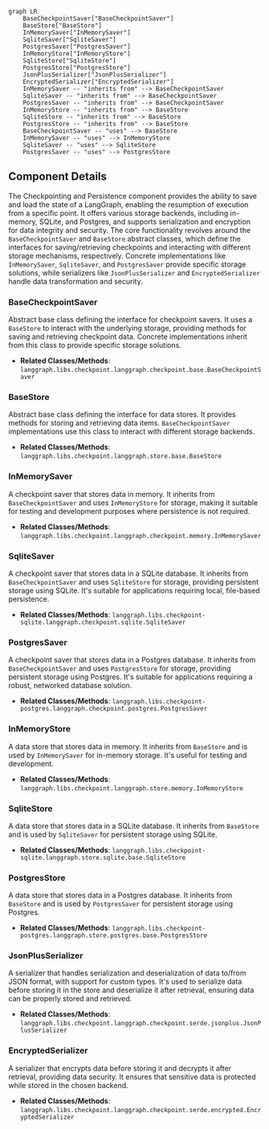 ```mermaid
graph LR
    BaseCheckpointSaver["BaseCheckpointSaver"]
    BaseStore["BaseStore"]
    InMemorySaver["InMemorySaver"]
    SqliteSaver["SqliteSaver"]
    PostgresSaver["PostgresSaver"]
    InMemoryStore["InMemoryStore"]
    SqliteStore["SqliteStore"]
    PostgresStore["PostgresStore"]
    JsonPlusSerializer["JsonPlusSerializer"]
    EncryptedSerializer["EncryptedSerializer"]
    InMemorySaver -- "inherits from" --> BaseCheckpointSaver
    SqliteSaver -- "inherits from" --> BaseCheckpointSaver
    PostgresSaver -- "inherits from" --> BaseCheckpointSaver
    InMemoryStore -- "inherits from" --> BaseStore
    SqliteStore -- "inherits from" --> BaseStore
    PostgresStore -- "inherits from" --> BaseStore
    BaseCheckpointSaver -- "uses" --> BaseStore
    InMemorySaver -- "uses" --> InMemoryStore
    SqliteSaver -- "uses" --> SqliteStore
    PostgresSaver -- "uses" --> PostgresStore
```

## Component Details

The Checkpointing and Persistence component provides the ability to save and load the state of a LangGraph, enabling the resumption of execution from a specific point. It offers various storage backends, including in-memory, SQLite, and Postgres, and supports serialization and encryption for data integrity and security. The core functionality revolves around the `BaseCheckpointSaver` and `BaseStore` abstract classes, which define the interfaces for saving/retrieving checkpoints and interacting with different storage mechanisms, respectively. Concrete implementations like `InMemorySaver`, `SqliteSaver`, and `PostgresSaver` provide specific storage solutions, while serializers like `JsonPlusSerializer` and `EncryptedSerializer` handle data transformation and security.

### BaseCheckpointSaver
Abstract base class defining the interface for checkpoint savers. It uses a `BaseStore` to interact with the underlying storage, providing methods for saving and retrieving checkpoint data. Concrete implementations inherit from this class to provide specific storage solutions.
- **Related Classes/Methods**: `langgraph.libs.checkpoint.langgraph.checkpoint.base.BaseCheckpointSaver`

### BaseStore
Abstract base class defining the interface for data stores. It provides methods for storing and retrieving data items. `BaseCheckpointSaver` implementations use this class to interact with different storage backends.
- **Related Classes/Methods**: `langgraph.libs.checkpoint.langgraph.store.base.BaseStore`

### InMemorySaver
A checkpoint saver that stores data in memory. It inherits from `BaseCheckpointSaver` and uses `InMemoryStore` for storage, making it suitable for testing and development purposes where persistence is not required.
- **Related Classes/Methods**: `langgraph.libs.checkpoint.langgraph.checkpoint.memory.InMemorySaver`

### SqliteSaver
A checkpoint saver that stores data in a SQLite database. It inherits from `BaseCheckpointSaver` and uses `SqliteStore` for storage, providing persistent storage using SQLite. It's suitable for applications requiring local, file-based persistence.
- **Related Classes/Methods**: `langgraph.libs.checkpoint-sqlite.langgraph.checkpoint.sqlite.SqliteSaver`

### PostgresSaver
A checkpoint saver that stores data in a Postgres database. It inherits from `BaseCheckpointSaver` and uses `PostgresStore` for storage, providing persistent storage using Postgres. It's suitable for applications requiring a robust, networked database solution.
- **Related Classes/Methods**: `langgraph.libs.checkpoint-postgres.langgraph.checkpoint.postgres.PostgresSaver`

### InMemoryStore
A data store that stores data in memory. It inherits from `BaseStore` and is used by `InMemorySaver` for in-memory storage. It's useful for testing and development.
- **Related Classes/Methods**: `langgraph.libs.checkpoint.langgraph.store.memory.InMemoryStore`

### SqliteStore
A data store that stores data in a SQLite database. It inherits from `BaseStore` and is used by `SqliteSaver` for persistent storage using SQLite.
- **Related Classes/Methods**: `langgraph.libs.checkpoint-sqlite.langgraph.store.sqlite.base.SqliteStore`

### PostgresStore
A data store that stores data in a Postgres database. It inherits from `BaseStore` and is used by `PostgresSaver` for persistent storage using Postgres.
- **Related Classes/Methods**: `langgraph.libs.checkpoint-postgres.langgraph.store.postgres.base.PostgresStore`

### JsonPlusSerializer
A serializer that handles serialization and deserialization of data to/from JSON format, with support for custom types. It's used to serialize data before storing it in the store and deserialize it after retrieval, ensuring data can be properly stored and retrieved.
- **Related Classes/Methods**: `langgraph.libs.checkpoint.langgraph.checkpoint.serde.jsonplus.JsonPlusSerializer`

### EncryptedSerializer
A serializer that encrypts data before storing it and decrypts it after retrieval, providing data security. It ensures that sensitive data is protected while stored in the chosen backend.
- **Related Classes/Methods**: `langgraph.libs.checkpoint.langgraph.checkpoint.serde.encrypted.EncryptedSerializer`
